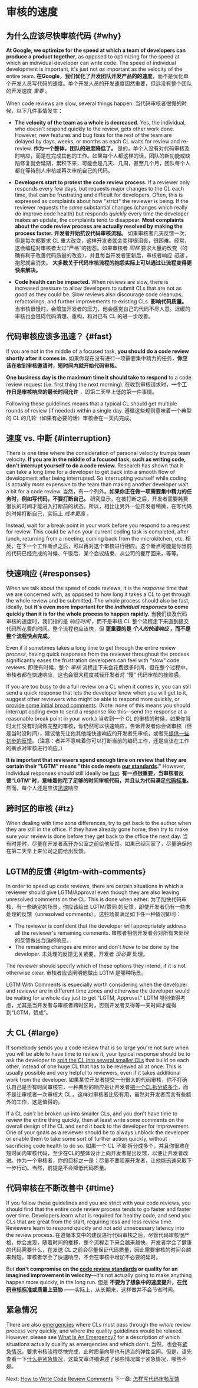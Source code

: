 # 审核的速度

## 为什么应该尽快审核代码 {#why}

**At Google, we optimize for the speed at which a team of developers can produce
a product together**, as opposed to optimizing for the speed at which an
individual developer can write code. The speed of individual development is
important, it's just not _as_ important as the velocity of the entire team.
**在Google，我们优化了开发团队开发产品的的速度**，而不是优化单个开发人员写代码的速度。单个开发人员的开发速度固然重要，但远没有整个团队的开发速度 _重要_ 。

When code reviews are slow, several things happen:
当代码审核者很慢的时候，以下几件事情发生：

*   **The velocity of the team as a whole is decreased.** Yes, the individual,
    who doesn't respond quickly to the review, gets other work done. However,
    new features and bug fixes for the rest of the team are delayed by days,
    weeks, or months as each CL waits for review and re-review. **作为一个整体，团队的进度降低了。** 是的，单个人没有对代码审核及时响应，而是在完成其他的工作。如果每个人都这样的话，团队的新功能或缺陷修复就会延期，累积下来，可能会是几天、几周，甚至几个月，团队每个人都在等待别人审核或再次审核自己的代码。
    
*   **Developers start to protest the code review process.** If a reviewer only
    responds every few days, but requests major changes to the CL each time,
    that can be frustrating and difficult for developers. Often, this is
    expressed as complaints about how "strict" the reviewer is being. If the
    reviewer requests the _same_ substantial changes (changes which really do
    improve code health) but responds _quickly_ every time the developer makes
    an update, the complaints tend to disappear. **Most complaints about the
    code review process are actually resolved by making the process faster.**
    **开发者开始抗议代码审核流程。** 如果审核者几天反馈一次，但是每次都要求 CL 重大改变，这样开发者就会变得很沮丧，很困难。经常，这会编程对审核者太过“严格”的抱怨。如果审核者 _同样_ 要求大量的改变（的确有利于改善代码质量的改变），并且每当开发者更新后，审核者响应 _迅速_ ，抱怨就会消失。 **大多数关于代码审核流程的抱怨实际上可以通过让流程变得更快来解决。**
    
*   **Code health can be impacted.** When reviews are slow, there is increased
    pressure to allow developers to submit CLs that are not as good as they
    could be. Slow reviews also discourage code cleanups, refactorings, and
    further improvements to existing CLs. **影响代码质量。** 当审核很慢时，会增加开发者的压力，他会感觉自己的代码不尽人意。迟缓的审核也会阻碍代码清理、重构，和对已有 CL 的进一步改善。

## 代码审核应该多迅速？ {#fast}

If you are not in the middle of a focused task, **you should do a code review
shortly after it comes in.**
如果你现在没有进行一项需要集中精力的任务，**你应该在收到审核邀请时，短时间内就开始代码审核。** 

**One business day is the maximum time it should take to respond** to a code
review request (i.e. first thing the next morning).
在收到审核请求时，**一个工作日是审核响应的最长时间允许** ，即第二天早上低的第一件事情。 

Following these guidelines means that a typical CL should get multiple rounds of
review (if needed) within a single day. 遵循这些规则意味着一个典型的 CL 的几轮（如果有必要的话）审核会在一天内完成。

## 速度 vs. 中断 {#interruption}

There is one time where the consideration of personal velocity trumps team
velocity. **If you are in the middle of a focused task, such as writing code,
don't interrupt yourself to do a code review.** Research has shown that it can
take a long time for a developer to get back into a smooth flow of development
after being interrupted. So interrupting yourself while coding is actually
_more_ expensive to the team than making another developer wait a bit for a code
review.
当然，有一个列外。**如果你正在做一项需要集中精力的任务时，例如写代码，不要打断自己。** 研究显示，在被打断之后，开发者需要耗费很长的时间才能进入打断前的状态。所以，相比让另外一位开发者稍微，在写代码的时候打断自己，实际上 _成本更高_ 。

Instead, wait for a break point in your work before you respond to a request for
review. This could be when your current coding task is completed, after lunch,
returning from a meeting, coming back from the microkitchen, etc.
相反，在下一个工作断点之后，可以再对这个审核进行相应。这个断点可能是你当前的代码已经完成的时候、午饭后、某个会议结束、从公司的餐厅回来，等等。


## 快速响应 {#responses}

When we talk about the speed of code reviews, it is the _response_ time that we
are concerned with, as opposed to how long it takes a CL to get through the
whole review and be submitted. The whole process should also be fast, ideally,
but **it's even more important for the _individual responses_ to come quickly
than it is for the whole process to happen rapidly.**
当我们谈及代码审核的速度时，我们指的是 _响应时间_ ，而不是审核 CL 整个流程走下来直到提交代码所花费的时间。整个流程也应该快，但 **更重要的是 _个人的快速响应_ ，而不是整个流程快点完成。**

Even if it sometimes takes a long time to get through the entire review
_process_, having quick responses from the reviewer throughout the process
significantly eases the frustration developers can feel with "slow" code
reviews.
即使有时候，整个 _审核_ 流程走下来会花费很多时间，但在整个过程中，审核者都在快速响应，这也会很大程度减轻开发者对 “慢” 代码审核的挫败感。

If you are too busy to do a full review on a CL when it comes in, you can still
send a quick response that lets the developer know when you will get to it,
suggest other reviewers who might be able to respond more quickly, or
[provide some initial broad comments](navigate.md). (Note: none of this means
you should interrupt coding even to send a response like this&mdash;send the
response at a reasonable break point in your work.)
当收到一个 CL 的审核的时候，如果你当时太忙没有时间做完整的审核，你仍然可以快速响应，告诉开发者你会做审核（但是当时没时间），建议他先让他其他能快速响应的开发者先审核，或者先[提供一些初步的反馈](navigate.md)。（注意：者并不意味着你可以打断当前的编码工作，还是应该在工作的断点对审核进行响应。）

**It is important that reviewers spend enough time on review that they are
certain their "LGTM" means "this code meets [our standards](standard.md)."**
However, individual responses should still ideally be [fast](#fast).
**有一点很重要，当审核者反馈“LGTM”时，意味着他花了足够的时间审核代码，并且认为代码满足[代码标准](standard.md)。** 然而，每个人还是应该[迅速](#fast)响应

## 跨时区的审核 {#tz}

When dealing with time zone differences, try to get back to the author when they
are still in the office. If they have already gone home, then try to make sure
your review is done before they get back to the office the next day.
当有时差时，尽量在开发者离开办公室之前给他反馈。如果已经回家了，尽量确保他在第二天早上来公司之前给出反馈。

## LGTM的反馈 {#lgtm-with-comments}

In order to speed up code reviews, there are certain situations in which a
reviewer should give LGTM/Approval even though they are also leaving unresolved
comments on the CL. This is done when either:
为了加快代码审核，有一些确定的场景，你应该给出 LGTM/赞同 的反馈，即使开发者仍有一些未处理的反馈（unresolved comments）。这些场景满足如下任一种情况即可：

*   The reviewer is confident that the developer will appropriately address all
    the reviewer's remaining comments.
    审核者相信开发者会对所有未处理的反馈做出合适的响应。
*   The remaining changes are minor and don't _have_ to be done by the
    developer.
    未处理的反馈无关紧要，开发者 _没必要_ 处理。

The reviewer should specify which of these options they intend, if it is not
otherwise clear.
审核者应该阐明他做出 LGTM 是哪种场景。

LGTM With Comments is especially worth considering when the developer and
reviewer are in different time zones and otherwise the developer would be
waiting for a whole day just to get "LGTM, Approval."
LGTM 特别值得考虑，尤其是当开发者与审核者跨时区时，否则开发者又得等一天时间才能得到“LGTM，赞成”。

## 大 CL {#large}

If somebody sends you a code review that is so large you're not sure when you
will be able to have time to review it, your typical response should be to ask
the developer to
[split the CL into several smaller CLs](../developer/small-cls.md) that build on
each other, instead of one huge CL that has to be reviewed all at once. This is
usually possible and very helpful to reviewers, even if it takes additional work
from the developer.
如果某位开发者提交一份很大的代码审核，你不打确认自己是否有时间审核它，一种典型的响应是让开发者[把一个CL拆分成多个](../developer/small-cls.md)，而不是让审核者一次审核大 CL 。这样对审核者比较有用，虽然对开发者而言有些额外的工作，这是值得的。

If a CL *can't* be broken up into smaller CLs, and you don't have time to review
the entire thing quickly, then at least write some comments on the overall
design of the CL and send it back to the developer for improvement. One of your
goals as a reviewer should be to always unblock the developer or enable them to
take some sort of further action quickly, without sacrificing code health to do
so.
如果一个 CL *不能* 拆分成多个，并且你很难在短时间内审核代码，至少在CL的整体设计上向开发者提出反馈，以便让开发者改进。作为一个审核者，你的目标之一是：尽量不要阻塞开发者，让他能迅速采取下一步行动。当然，前提是不会降低代码质量。

## 代码审核在不断改善中 {#time}

If you follow these guidelines and you are strict with your code reviews, you
should find that the entire code review process tends to go faster and faster
over time. Developers learn what is required for healthy code, and send you CLs
that are great from the start, requiring less and less review time. Reviewers
learn to respond quickly and not add unnecessary latency into the review
process.
在遵循本文中的建议进行代码审核之后，尽管代码审核很严格，你会发现，随着时间的推移，整个流程走下来会越来越快。开发者学会了健康的代码需要什么，在发送 CL 之前会尽量保证代码质量，因此需要审核的时间会越来越短。审核者学会了快速响应，不会在审核中增加不必要的延时。

But **don't compromise on
the [code review standards](standard.md) or quality for an imagined improvement
in velocity**&mdash;it's not actually going to make anything happen more
quickly, in the long run.
但是 **不要为了想象中的速度提升，在[代码审核标准](standard.md)或质量上妥协**  ——实际上，从长期来，这样做并不会节省时间。

## 紧急情况

There are also [emergencies](../emergencies.md) where CLs must pass through the
_whole_ review process very quickly, and where the quality guidelines would be
relaxed. However, please see [What Is An Emergency?](../emergencies.md#what) for
a description of which situations actually qualify as emergencies and which
don't.
当然，也会有[紧急情况](../emergencies.md)，要求审核流程尽快完成，此时质量向导也有适当的弹性空间。但是，请先查看一下[什么是紧急情况](../emergencies.md#what)，这篇文章详细讲述了那些情况属于紧急情况，哪些不是。

Next: [How to Write Code Review Comments](comments.md)
下一章: [怎样写代码审核反馈](comments.md)
